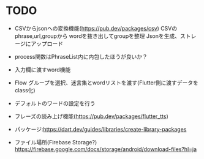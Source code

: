 # TODO
* CSVからjsonへの変換機能(https://pub.dev/packages/csv)
CSVの phrase,url,groupから wordを抜き出してgroupを整理
Jsonを生成、ストレージにアップロード
* process関数はPhraseList内に内包したほうが良いか？
* 入力欄に渡すword機能


* Flow
グループを選択、迷言集とwordリストを渡す(Flutter側に渡すデータをclass化)
* デフォルトのワードの設定を行う
* フレーズの読み上げ機能(https://pub.dev/packages/flutter_tts)
* パッケージ:https://dart.dev/guides/libraries/create-library-packages
* ファイル場所(Firebase Storage?) https://firebase.google.com/docs/storage/android/download-files?hl=ja